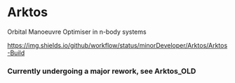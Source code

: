 # Arktos
Orbital Manoeuvre Optimiser in n-body systems

https://img.shields.io/github/workflow/status/minorDeveloper/Arktos/Arktos-Build

### Currently undergoing a major rework, see Arktos_OLD
